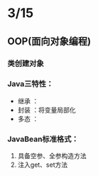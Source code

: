 # 3/15
## OOP(面向对象编程)

### 类创建对象

### Java三特性：
- 继承 ：
- 封装 ：将变量局部化
- 多态 ：<br>

### JavaBean标准格式：
1. 具备空参、全参构造方法
2. 注入get、set方法
